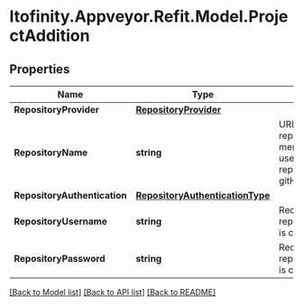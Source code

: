 # Itofinity.Appveyor.Refit.Model.ProjectAddition
## Properties

Name | Type | Description | Notes
------------ | ------------- | ------------- | -------------
**RepositoryProvider** | [**RepositoryProvider**](RepositoryProvider.md) |  | 
**RepositoryName** | **string** | URL when repositoryProvider is git, mercurial, subversion username/project when repositoryProvider is gitHub | 
**RepositoryAuthentication** | [**RepositoryAuthenticationType**](RepositoryAuthenticationType.md) |  | [optional] 
**RepositoryUsername** | **string** | Required if repositoryAuthentication is credentials | [optional] 
**RepositoryPassword** | **string** | Required if repositoryAuthentication is credentials | [optional] 

[[Back to Model list]](../README.md#documentation-for-models) [[Back to API list]](../README.md#documentation-for-api-endpoints) [[Back to README]](../README.md)

